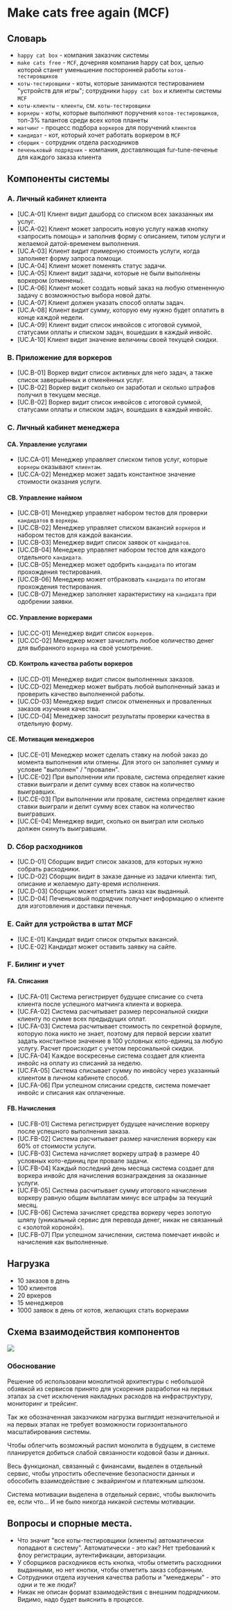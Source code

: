 # Make cats free again (MCF)

## Словарь

* `happy cat box` - компания заказчик системы 
* `make cats free` - `MCF`, дочерняя компания happy cat box, целью которой станет уменьшение посторонней работы `котов-тестировщиков`
* `коты-тестировщики` - коты, которые занимаются тестированием "устройств для игры"; сотрудники `happy cat box` и клиенты системы `MCF`
* `коты-клиенты` - `клиенты`, см. `коты-тестировщики`
* `воркеры` - коты, которые выполняют поручения `котов-тестировщиков`, топ-3% талантов среди всех котов планеты
* `матчинг` - процесс подбора `воркеров` для поручений `клиентов`
* `кандидат` - кот, который хочет работать воркером в `MCF`
* `сборщик` - сотрудник отдела расходников
* `печеньковый подрядчик` - компания, доставляющая fur-tune-печенье для каждого заказа клиента

## Компоненты системы

### A. Личный кабинет клиента

* [UC.A-01] Клиент видит дашборд со списком всех заказанных им услуг.
* [UC.A-02] Клиент может запросить новую услугу нажав кнопку «запросить помощь» и заполнив форму с описанием, типом услуги и желаемой датой-временем выполнения.
* [UC.A-03] Клиент видит примерную стоимость услуги, когда заполняет форму запроса помощи.
* [UC.A-04] Клиент может поменять статус задачи.
* [UC.A-05] Клиент видит задачи, которые не были выполнены воркером (отменены).
* [UC.A-06] Клиент может создать новый заказ на любую отмененную задачу с возможностью выбора новой даты.
* [UC.A-07] Клиент должен указать способ оплаты задач.
* [UC.A-08] Клиент видит сумму, которую ему нужно будет оплатить в конце каждой недели.
* [UC.A-09] Клиент видит список инвойсов с итоговой суммой, статусами оплаты и списком задач, вошедших в каждый инвойс.
* [UC.A-10] Клиент видит значение величины своей текущей скидки.

### B. Приложение для воркеров

* [UC.B-01] Воркер видит список активных для него задач, а также список завершённых и отменённых услуг.
* [UC.B-02] Воркер видит сколько он заработал и сколько штрафов получил в текущем месяце.
* [UC.B-02] Воркер видит список инвойсов с итоговой суммой, статусами оплаты и списком задач, вошедших в каждый инвойс.

### C. Личный кабинет менеджера

#### CA. Управление услугами

* [UC.CA-01] Менеджер управляет списком типов услуг, которые `воркеры` оказывают `клиентам`.
* [UC.CA-02] Менеджер может задать константное значение стоимости оказания услуги.

#### CB. Управление наймом

* [UC.CB-01] Менеджер управляет набором тестов для проверки `кандидатов` в `воркеры`.
* [UC.CB-02] Менеджер управляет списком вакансий `воркеров` и набором тестов для каждой вакансии.
* [UC.CB-03] Менеджер видит список заявок от `кандидатов`.
* [UC.CB-04] Менеджер управляет набором тестов для каждого отдельного `кандидата`.
* [UC.CB-05] Менеджер может одобрить `кандидата` по итогам прохождения тестирования.
* [UC.CB-06] Менеджер может отбраковать `кандидата` по итогам прохождения тестирования.
* [UC.CB-07] Менеджер заполняет характеристику на `кандидата` при одобрении заявки.

#### CC. Управление воркерами

* [UC.CC-01] Менеджер видит список `воркеров`.
* [UC.CC-02] Менеджер может зачислить любое количество денег для выбранного `воркера` на своё усмотрение.

#### CD. Контроль качества работы воркеров

* [UC.CD-01] Менеджер видит список выполненных заказов.
* [UC.CD-02] Менеджер может выбрать любой выполненный заказ и проверить качество выполненной работы.
* [UC.CD-03] Менеджер видит список отмененных и проваленных заказов изучения качества.
* [UC.CD-04] Менеджер заносит результаты проверки качества в отдельную форму.

#### CE. Мотивация менеджеров
* [UC.CE-01] Менеджер может сделать ставку на любой заказ до момента выполнения или отмены. Для этого он заполняет сумму и условие "выполнен" / "провален".
* [UC.CE-02] При выполнении или провале, система определяет какие ставки выиграли и делит сумму всех ставок на количество выигравших.
* [UC.CE-03] При выполнении или провале, система определяет какие ставки выиграли и делит сумму всех ставок на количество выигравших.
* [UC.CE-04] Менеджер видит, сколько он выиграл или сколько должен скинуть выигравшим.

### D. Сбор расходников

* [UC.D-01] Сборщик видит список заказов, для которых нужно собрать расходники.
* [UC.D-02] Сборщик видит в заказе данные из задачи клиента: тип, описание и желаемую дату-время исполнения.
* [UC.D-03] Сборщик может отметить заказ как выданный.
* [UC.D-04] Печеньковый подрядчик получает информацию о клиенте для изготовления и доставки печенья.

### E. Сайт для устройства в штат MCF

* [UC.E-01] Кандидат видит список открытых вакансий.
* [UC.E-02] Кандидат может оставить заявку на сайте.

### F. Билинг и учет

#### FA. Списания

* [UC.FA-01] Система регистрирует будущее списание со счета клиента после успешного матчинга клиента и воркера.
* [UC.FA-02] Система расчитывает размер персональной скидки клиенту по сумме всех предыдущих оплат.
* [UC.FA-03] Система расчитывает стоимость по секретной формуле, которую пока никто не знает, поэтому для первой версии хватит задать константное значение в 100 условных кото-единиц за любую услугу. Расчет происходит с учетом персональной скидки.
* [UC.FA-04] Каждое воскресенье система создает для клиента инвойс на оплату из списаний за неделю.
* [UC.FA-05] Система списывает сумму по инвойсу через указанный клиентом в личном кабинете способ. 
* [UC.FA-06] При успешном списании средств, система помечает инвойс и списания как оплаченные.

#### FB. Начисления

* [UC.FB-01] Система регистрирует будущее начисление воркеру после успешного выполнения заказа.
* [UC.FB-02] Система расчитывает размер начисления воркеру как 60% от стоимости услуги.
* [UC.FB-03] Система начисляет воркеру штраф в размере 40 условных кото-единиц при провале задачи.
* [UC.FB-04] Каждый последний день месяца система создает для воркера инвойс для начисления вознаграждения за оказанные услуги.
* [UC.FB-05] Система расчитывает сумму итогового начисления воркеру равную общим выплатам минус все штрафы за текущий месяц.
* [UC.FB-06] Система зачисляет средства воркеру через золотую шляпу (уникальный сервис для перевода денег, никак не связанный с «золотой короной»).
* [UC.FB-07] При успешном зачислении, система помечает инвойс и начисления как выполненные.

## Нагрузка

* 10 заказов в день
* 100 клиентов
* 20 вркеров
* 15 менеджеров
* 1000 заявок в день от котов, желающих стать воркерами 

## Схема взаимодействия компонентов

![](./attachments/step-0-components.jpg)

### Обоснование

Решение об использовани монолитной архитектуры с небольшой обзявкой из сервисов принято для ускорения разработки на первых этапах за счет исключения накладных расходов на инфраструктуру, мониторинг и трейсинг. 

Так же обозначенная заказчиком нагрузка выглядит незначительной и на первых этапах не требует возможности горизонтального масштабирования системы.  

Чтобы облегчить возможный распил монолита в будущем, в системе планируется добиться слабой связанности кодовой базы и данных.

Весь функционал, связанный с финансами, выделен в отдельный сервис, чтобы упростить обеспечение безопасности данных и обособить взаимодействие с эквайрингом и платежным шлюзом.

Система мотивации выделена в отдельный сервис, чтобы  выключить ее, если что... И не было никогда никакой системы мотивации.

## Вопросы и спорные места.

* Что значит "все коты-тестировщики (клиенты) автоматически попадают в систему". Автоматически - это как? Нет требований к флоу регистрации, аутентификации, авторизации.
* У сборщиков расходников есть кнопка, чтобы отметить расходники выданными, но нет кнопки, чтобы отметить заказ собранным.
* Сотрудники отдела изучения качества работы и "менеджеры" - это одни и те же люди?
* Никак не описан формат взаимодействия с внешним подрядчиком. Видимо, надо будет выяснить в процессе.
